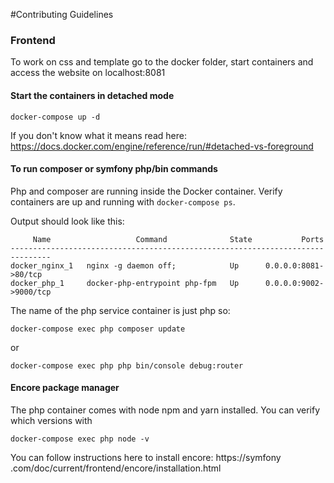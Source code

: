 #Contributing Guidelines
### Frontend
To work on css and template go to the docker folder, start containers and access the website on 
localhost:8081

#### Start the containers in detached mode
`docker-compose up -d`

If you don't know what it means read here:
https://docs.docker.com/engine/reference/run/#detached-vs-foreground

#### To run composer or symfony php/bin commands
Php and composer are running inside the Docker container.
Verify containers are up and running with `docker-compose ps`.

Output should look like this:

```
     Name                   Command              State           Ports         
-------------------------------------------------------------------------------
docker_nginx_1   nginx -g daemon off;            Up      0.0.0.0:8081->80/tcp  
docker_php_1     docker-php-entrypoint php-fpm   Up      0.0.0.0:9002->9000/tcp
```

The name of the php service container is just php so:

`docker-compose exec php composer update`

or

`docker-compose exec php php bin/console debug:router`

#### Encore package manager

The php container comes with node npm and yarn installed.
You can verify which versions with

`docker-compose exec php node -v` 

You can follow instructions here to install encore: https://symfony
.com/doc/current/frontend/encore/installation.html
